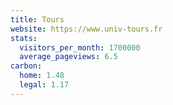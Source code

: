 ```yaml
---
title: Tours
website: https://www.univ-tours.fr
stats:
  visitors_per_month: 1700000
  average_pageviews: 6.5
carbon:
  home: 1.48
  legal: 1.17
---
```

